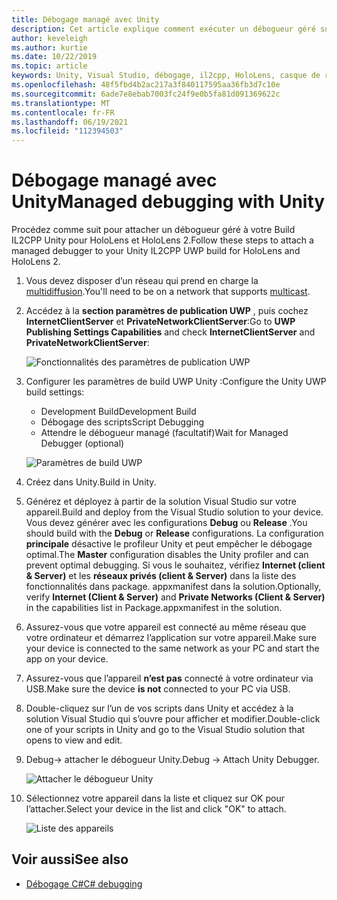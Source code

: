 ```yaml
---
title: Débogage managé avec Unity
description: Cet article explique comment exécuter un débogueur géré sur votre projet UWP IL2CPP Unity.
author: keveleigh
ms.author: kurtie
ms.date: 10/22/2019
ms.topic: article
keywords: Unity, Visual Studio, débogage, il2cpp, HoloLens, casque de réalité mixte, casque Windows Mixed realisation, casque de réalité virtuelle, UWP
ms.openlocfilehash: 48f5fbd4b2ac217a3f840117595aa36fb3d7c10e
ms.sourcegitcommit: 6ade7e8ebab7003fc24f9e0b5fa81d091369622c
ms.translationtype: MT
ms.contentlocale: fr-FR
ms.lasthandoff: 06/19/2021
ms.locfileid: "112394503"
---
```

# <a name="managed-debugging-with-unity"></a><span data-ttu-id="14c91-104">Débogage managé avec Unity</span><span class="sxs-lookup"><span data-stu-id="14c91-104">Managed debugging with Unity</span></span>

<span data-ttu-id="14c91-105">Procédez comme suit pour attacher un débogueur géré à votre Build IL2CPP Unity pour HoloLens et HoloLens 2.</span><span class="sxs-lookup"><span data-stu-id="14c91-105">Follow these steps to attach a managed debugger to your Unity IL2CPP UWP build for HoloLens and HoloLens 2.</span></span>

1. <span data-ttu-id="14c91-106">Vous devez disposer d’un réseau qui prend en charge la [multidiffusion](https://en.wikipedia.org/wiki/Multicast).</span><span class="sxs-lookup"><span data-stu-id="14c91-106">You'll need to be on a network that supports [multicast](https://en.wikipedia.org/wiki/Multicast).</span></span>
2. <span data-ttu-id="14c91-107">Accédez à la **section paramètres de publication UWP** , puis cochez **InternetClientServer** et **PrivateNetworkClientServer**:</span><span class="sxs-lookup"><span data-stu-id="14c91-107">Go to **UWP Publishing Settings Capabilities** and check **InternetClientServer** and **PrivateNetworkClientServer**:</span></span>

    ![Fonctionnalités des paramètres de publication UWP](images/il2cpp-debugging-capabilities.png)

3. <span data-ttu-id="14c91-109">Configurer les paramètres de build UWP Unity :</span><span class="sxs-lookup"><span data-stu-id="14c91-109">Configure the Unity UWP build settings:</span></span>
    - <span data-ttu-id="14c91-110">Development Build</span><span class="sxs-lookup"><span data-stu-id="14c91-110">Development Build</span></span>
    - <span data-ttu-id="14c91-111">Débogage des scripts</span><span class="sxs-lookup"><span data-stu-id="14c91-111">Script Debugging</span></span>
    - <span data-ttu-id="14c91-112">Attendre le débogueur managé (facultatif)</span><span class="sxs-lookup"><span data-stu-id="14c91-112">Wait for Managed Debugger (optional)</span></span>

    ![Paramètres de build UWP](images/il2cpp-debugging-build.png)

4. <span data-ttu-id="14c91-114">Créez dans Unity.</span><span class="sxs-lookup"><span data-stu-id="14c91-114">Build in Unity.</span></span>
5. <span data-ttu-id="14c91-115">Générez et déployez à partir de la solution Visual Studio sur votre appareil.</span><span class="sxs-lookup"><span data-stu-id="14c91-115">Build and deploy from the Visual Studio solution to your device.</span></span> <span data-ttu-id="14c91-116">Vous devez générer avec les configurations **Debug** ou **Release** .</span><span class="sxs-lookup"><span data-stu-id="14c91-116">You should build with the **Debug** or **Release** configurations.</span></span> <span data-ttu-id="14c91-117">La configuration **principale** désactive le profileur Unity et peut empêcher le débogage optimal.</span><span class="sxs-lookup"><span data-stu-id="14c91-117">The **Master** configuration disables the Unity profiler and can prevent optimal debugging.</span></span> <span data-ttu-id="14c91-118">Si vous le souhaitez, vérifiez **Internet (client & Server)** et les **réseaux privés (client & Server)** dans la liste des fonctionnalités dans package. appxmanifest dans la solution.</span><span class="sxs-lookup"><span data-stu-id="14c91-118">Optionally, verify **Internet (Client & Server)** and **Private Networks (Client & Server)** in the capabilities list in Package.appxmanifest in the solution.</span></span>
6. <span data-ttu-id="14c91-119">Assurez-vous que votre appareil est connecté au même réseau que votre ordinateur et démarrez l’application sur votre appareil.</span><span class="sxs-lookup"><span data-stu-id="14c91-119">Make sure your device is connected to the same network as your PC and start the app on your device.</span></span>
7. <span data-ttu-id="14c91-120">Assurez-vous que l’appareil **n’est pas** connecté à votre ordinateur via USB.</span><span class="sxs-lookup"><span data-stu-id="14c91-120">Make sure the device **is not** connected to your PC via USB.</span></span>
8. <span data-ttu-id="14c91-121">Double-cliquez sur l’un de vos scripts dans Unity et accédez à la solution Visual Studio qui s’ouvre pour afficher et modifier.</span><span class="sxs-lookup"><span data-stu-id="14c91-121">Double-click one of your scripts in Unity and go to the Visual Studio solution that opens to view and edit.</span></span>
9. <span data-ttu-id="14c91-122">Debug-> attacher le débogueur Unity.</span><span class="sxs-lookup"><span data-stu-id="14c91-122">Debug -> Attach Unity Debugger.</span></span>

    ![Attacher le débogueur Unity](images/il2cpp-debugging-attach.png)

10. <span data-ttu-id="14c91-124">Sélectionnez votre appareil dans la liste et cliquez sur OK pour l’attacher.</span><span class="sxs-lookup"><span data-stu-id="14c91-124">Select your device in the list and click "OK" to attach.</span></span>

    ![Liste des appareils](images/il2cpp-debugging-machines.png)

## <a name="see-also"></a><span data-ttu-id="14c91-126">Voir aussi</span><span class="sxs-lookup"><span data-stu-id="14c91-126">See also</span></span> 

* [<span data-ttu-id="14c91-127">Débogage C#</span><span class="sxs-lookup"><span data-stu-id="14c91-127">C# debugging</span></span>](/visualstudio/get-started/csharp/tutorial-debugger)
